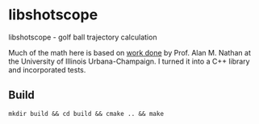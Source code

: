 # libshotscope
 libshotscope - golf ball trajectory calculation

Much of the math here is based on [work done](http://baseball.physics.illinois.edu/trajectory-calculator-golf.html) by Prof. Alan M. Nathan at the  University of Illinois Urbana-Champaign. I turned it into a C++ library and incorporated tests.

## Build
`mkdir build && cd build && cmake .. && make`
